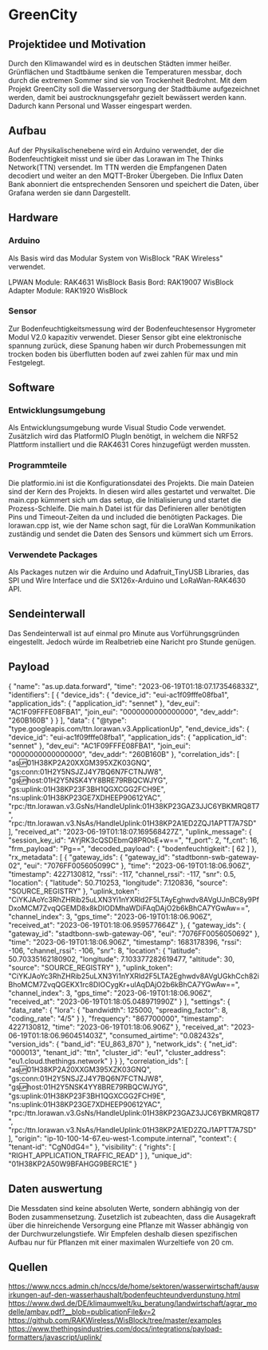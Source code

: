 # GreenCity


## Projektidee und Motivation
Durch den Klimawandel wird es in deutschen Städten immer heißer. Grünflächen und Stadtbäume senken die Temperaturen messbar, doch durch die extremen Sommer sind sie von Trockenheit Bedrohnt. Mit dem Projekt GreenCity soll die Wasserversorgung der Stadtbäume aufgezeichnet werden, damit bei austrocknungsgefahr gezielt  bewässert werden kann. Dadurch kann Personal und Wasser eingespart werden.


## Aufbau
Auf der Physikalischenebene wird ein Arduino verwendet, der die Bodenfeuchtigkeit misst und sie über das Lorawan im The Thinks Network(TTN) versendet. Im TTN werden die Empfangenen Daten decodiert und weiter an den MQTT-Broker Übergeben. Die Influx Daten Bank abonniert die entsprechenden Sensoren und speichert die Daten, über Grafana werden sie dann Dargestellt.


## Hardware 

### Arduino 
Als Basis wird das Modular System von WisBlock "RAK Wireless" verwendet.

LPWAN Module:     RAK4631 WisBlock
Basis Bord:       RAK19007 WisBlock  
Adapter Module:   RAK1920 WisBlock 

### Sensor 
Zur Bodenfeuchtigkeitsmessung wird der Bodenfeuchtesensor Hygrometer Modul V2.0 kapazitiv verwendet. Dieser Sensor gibt eine elektronische spannung zurück, diese Spanung haben wir durch Probemessungen mit trocken boden bis überflutten boden auf zwei zahlen für max und min Festgelegt.


## Software 

### Entwicklungsumgebung
Als Entwicklungsumgebung wurde Visual Studio Code verwendet. Zusätzlich wird das PlatformIO PlugIn benötigt, in welchem die NRF52 Plattform installiert und die RAK4631 Cores hinzugefügt werden mussten. 

### Programmteile
Die platformio.ini ist die Konfigurationsdatei des Projekts. 
Die main Dateien sind der Kern des Projekts. In diesen wird alles gestartet und verwaltet. 
Die main.cpp kümmert sich um das setup, die Initialisierung und startet die Prozess-Schleife. Die main.h Datei ist für das Definieren aller benötigten Pins und Timeout-Zeiten da und included die benötigten Packages. 
Die lorawan.cpp ist, wie der Name schon sagt, für die LoraWan Kommunikation zuständig und sendet die Daten des Sensors und kümmert sich um Errors. 

### Verwendete Packages
Als Packages nutzen wir die Arduino und Adafruit_TinyUSB Libraries, das SPI und Wire Interface und die SX126x-Arduino und LoRaWan-RAK4630 API. 


## Sendeinterwall 
Das Sendeinterwall ist auf einmal pro Minute aus Vorführungsgründen eingestellt. Jedoch würde im Realbetrieb eine Naricht pro Stunde genügen.

## Payload

{
  "name": "as.up.data.forward",
  "time": "2023-06-19T01:18:07.173546833Z",
  "identifiers": [
    {
      "device_ids": {
        "device_id": "eui-ac1f09fffe08fba1",
        "application_ids": {
          "application_id": "sennet"
        },
        "dev_eui": "AC1F09FFFE08FBA1",
        "join_eui": "0000000000000000",
        "dev_addr": "260B160B"
      }
    }
  ],
  "data": {
    "@type": "type.googleapis.com/ttn.lorawan.v3.ApplicationUp",
    "end_device_ids": {
      "device_id": "eui-ac1f09fffe08fba1",
      "application_ids": {
        "application_id": "sennet"
      },
      "dev_eui": "AC1F09FFFE08FBA1",
      "join_eui": "0000000000000000",
      "dev_addr": "260B160B"
    },
    "correlation_ids": [
      "as:up:01H38KP2A20XXGM395XZK03GNQ",
      "gs:conn:01H2Y5NSJZJ4Y7BQ6N7FCTNJW8",
      "gs:up:host:01H2Y5NSK4YY8BRE79RBQCWJYG",
      "gs:uplink:01H38KP23F3BH1QGXCGG2FCH9E",
      "ns:uplink:01H38KP23GE7XDHEEP90612YAC",
      "rpc:/ttn.lorawan.v3.GsNs/HandleUplink:01H38KP23GAZ3JJC6YBKMRQ8T7",
      "rpc:/ttn.lorawan.v3.NsAs/HandleUplink:01H38KP2A1ED2ZQJ1APTT7A7SD"
    ],
    "received_at": "2023-06-19T01:18:07.169568427Z",
    "uplink_message": {
      "session_key_id": "AYjRK3cQSDEbmQ8PR0sE+w==",
      "f_port": 2,
      "f_cnt": 16,
      "frm_payload": "Pg==",
      "decoded_payload": {
        "bodenfeuchtigkeit": [
          62
        ]
      },
      "rx_metadata": [
        {
          "gateway_ids": {
            "gateway_id": "stadtbonn-swb-gateway-02",
            "eui": "7076FF005605099C"
          },
          "time": "2023-06-19T01:18:06.906Z",
          "timestamp": 4227130812,
          "rssi": -117,
          "channel_rssi": -117,
          "snr": 0.5,
          "location": {
            "latitude": 50.710253,
            "longitude": 7.120836,
            "source": "SOURCE_REGISTRY"
          },
          "uplink_token": "CiYKJAoYc3RhZHRib25uLXN3Yi1nYXRld2F5LTAyEghwdv8AVgUJnBC8y9PfDxoMCM7ZvqQGEMD8x8kDIODMhaWDiFAqDAjO2b6kBhCA7YGwAw==",
          "channel_index": 3,
          "gps_time": "2023-06-19T01:18:06.906Z",
          "received_at": "2023-06-19T01:18:06.959577664Z"
        },
        {
          "gateway_ids": {
            "gateway_id": "stadtbonn-swb-gateway-06",
            "eui": "7076FF0056050692"
          },
          "time": "2023-06-19T01:18:06.906Z",
          "timestamp": 1683178396,
          "rssi": -106,
          "channel_rssi": -106,
          "snr": 8,
          "location": {
            "latitude": 50.70335162180902,
            "longitude": 7.103377282619477,
            "altitude": 30,
            "source": "SOURCE_REGISTRY"
          },
          "uplink_token": "CiYKJAoYc3RhZHRib25uLXN3Yi1nYXRld2F5LTA2Eghwdv8AVgUGkhCch82iBhoMCM7ZvqQGEKX1rc8DIOCygKr+ulAqDAjO2b6kBhCA7YGwAw==",
          "channel_index": 3,
          "gps_time": "2023-06-19T01:18:06.906Z",
          "received_at": "2023-06-19T01:18:05.048971990Z"
        }
      ],
      "settings": {
        "data_rate": {
          "lora": {
            "bandwidth": 125000,
            "spreading_factor": 8,
            "coding_rate": "4/5"
          }
        },
        "frequency": "867700000",
        "timestamp": 4227130812,
        "time": "2023-06-19T01:18:06.906Z"
      },
      "received_at": "2023-06-19T01:18:06.960451403Z",
      "consumed_airtime": "0.082432s",
      "version_ids": {
        "band_id": "EU_863_870"
      },
      "network_ids": {
        "net_id": "000013",
        "tenant_id": "ttn",
        "cluster_id": "eu1",
        "cluster_address": "eu1.cloud.thethings.network"
      }
    }
  },
  "correlation_ids": [
    "as:up:01H38KP2A20XXGM395XZK03GNQ",
    "gs:conn:01H2Y5NSJZJ4Y7BQ6N7FCTNJW8",
    "gs:up:host:01H2Y5NSK4YY8BRE79RBQCWJYG",
    "gs:uplink:01H38KP23F3BH1QGXCGG2FCH9E",
    "ns:uplink:01H38KP23GE7XDHEEP90612YAC",
    "rpc:/ttn.lorawan.v3.GsNs/HandleUplink:01H38KP23GAZ3JJC6YBKMRQ8T7",
    "rpc:/ttn.lorawan.v3.NsAs/HandleUplink:01H38KP2A1ED2ZQJ1APTT7A7SD"
  ],
  "origin": "ip-10-100-14-67.eu-west-1.compute.internal",
  "context": {
    "tenant-id": "CgN0dG4="
  },
  "visibility": {
    "rights": [
      "RIGHT_APPLICATION_TRAFFIC_READ"
    ]
  },
  "unique_id": "01H38KP2A50W9BFAHGG9BERC1E"
}

## Daten auswertung 
Die Messdaten sind keine absoluten Werte, sondern abhängig von der Boden zusammensetzung. Zusetzlich ist zubeachten, dass die Ausagekraft über die hinreichende Versorgung eine Pflanze mit Wasser abhängig 
von der Durchwurzelungstiefe. Wir Empfelen deshalb diesen spezifischen Aufbau nur für Pflanzen mit einer maximalen Wurzeltiefe von 20 cm.


## Quellen
https://www.nccs.admin.ch/nccs/de/home/sektoren/wasserwirtschaft/auswirkungen-auf-den-wasserhaushalt/bodenfeuchteundverdunstung.html
https://www.dwd.de/DE/klimaumwelt/ku_beratung/landwirtschaft/agrar_modelle/ambav.pdf?__blob=publicationFile&v=2
https://github.com/RAKWireless/WisBlock/tree/master/examples
https://www.thethingsindustries.com/docs/integrations/payload-formatters/javascript/uplink/

